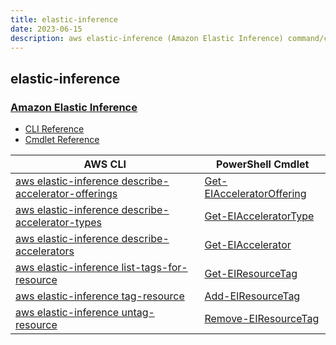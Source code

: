 ```yaml
---
title: elastic-inference
date: 2023-06-15
description: aws elastic-inference (Amazon Elastic Inference) command/cmdlet list.
---
```


## elastic-inference

### [Amazon Elastic Inference](https://aws.amazon.com/machine-learning/elastic-inference/)

* [CLI Reference](https://awscli.amazonaws.com/v2/documentation/api/latest/reference/elastic-inference/index.html)
* [Cmdlet Reference](https://docs.aws.amazon.com/powershell/latest/reference/items/ElasticInference_cmdlets.html)

|AWS CLI|PowerShell Cmdlet|
|----|----|
|[aws elastic-inference describe-accelerator-offerings](https://awscli.amazonaws.com/v2/documentation/api/latest/reference/elastic-inference/describe-accelerator-offerings.html)|[Get-EIAcceleratorOffering](https://docs.aws.amazon.com/powershell/latest/reference/items/Get-EIAcceleratorOffering.html)|
|[aws elastic-inference describe-accelerator-types](https://awscli.amazonaws.com/v2/documentation/api/latest/reference/elastic-inference/describe-accelerator-types.html)|[Get-EIAcceleratorType](https://docs.aws.amazon.com/powershell/latest/reference/items/Get-EIAcceleratorType.html)|
|[aws elastic-inference describe-accelerators](https://awscli.amazonaws.com/v2/documentation/api/latest/reference/elastic-inference/describe-accelerators.html)|[Get-EIAccelerator](https://docs.aws.amazon.com/powershell/latest/reference/items/Get-EIAccelerator.html)|
|[aws elastic-inference list-tags-for-resource](https://awscli.amazonaws.com/v2/documentation/api/latest/reference/elastic-inference/list-tags-for-resource.html)|[Get-EIResourceTag](https://docs.aws.amazon.com/powershell/latest/reference/items/Get-EIResourceTag.html)|
|[aws elastic-inference tag-resource](https://awscli.amazonaws.com/v2/documentation/api/latest/reference/elastic-inference/tag-resource.html)|[Add-EIResourceTag](https://docs.aws.amazon.com/powershell/latest/reference/items/Add-EIResourceTag.html)|
|[aws elastic-inference untag-resource](https://awscli.amazonaws.com/v2/documentation/api/latest/reference/elastic-inference/untag-resource.html)|[Remove-EIResourceTag](https://docs.aws.amazon.com/powershell/latest/reference/items/Remove-EIResourceTag.html)|

